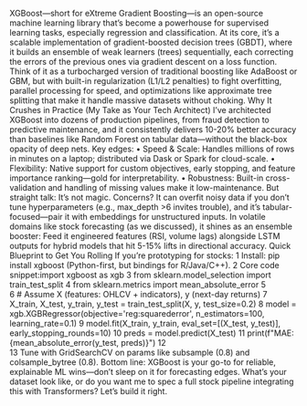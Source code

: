 XGBoost—short for eXtreme Gradient Boosting—is an open-source machine learning library that’s become a powerhouse for supervised learning tasks, especially regression and classification. At its core, it’s a scalable implementation of gradient-boosted decision trees (GBDT), where it builds an ensemble of weak learners (trees) sequentially, each correcting the errors of the previous ones via gradient descent on a loss function. Think of it as a turbocharged version of traditional boosting like AdaBoost or GBM, but with built-in regularization (L1/L2 penalties) to fight overfitting, parallel processing for speed, and optimizations like approximate tree splitting that make it handle massive datasets without choking.
Why It Crushes in Practice (My Take as Your Tech Architect)
I’ve architected XGBoost into dozens of production pipelines, from fraud detection to predictive maintenance, and it consistently delivers 10-20% better accuracy than baselines like Random Forest on tabular data—without the black-box opacity of deep nets. Key edges:
	•	Speed & Scale: Handles millions of rows in minutes on a laptop; distributed via Dask or Spark for cloud-scale.
	•	Flexibility: Native support for custom objectives, early stopping, and feature importance ranking—gold for interpretability.
	•	Robustness: Built-in cross-validation and handling of missing values make it low-maintenance.
But straight talk: It’s not magic. Concerns? It can overfit noisy data if you don’t tune hyperparameters (e.g., max_depth >6 invites trouble), and it’s tabular-focused—pair it with embeddings for unstructured inputs. In volatile domains like stock forecasting (as we discussed), it shines as an ensemble booster: Feed it engineered features (RSI, volume lags) alongside LSTM outputs for hybrid models that hit 5-15% lifts in directional accuracy.
Quick Blueprint to Get You Rolling
If you’re prototyping for stocks:
	1	Install: pip install xgboost (Python-first, but bindings for R/Java/C++).
	2	Core code snippet:import xgboost as xgb
	3	from sklearn.model_selection import train_test_split
	4	from sklearn.metrics import mean_absolute_error
	5	
	6	# Assume X (features: OHLCV + indicators), y (next-day returns)
	7	X_train, X_test, y_train, y_test = train_test_split(X, y, test_size=0.2)
	8	model = xgb.XGBRegressor(objective='reg:squarederror', n_estimators=100, learning_rate=0.1)
	9	model.fit(X_train, y_train, eval_set=[(X_test, y_test)], early_stopping_rounds=10)
	10	preds = model.predict(X_test)
	11	print(f"MAE: {mean_absolute_error(y_test, preds)}")
	12	
	13	Tune with GridSearchCV on params like subsample (0.8) and colsample_bytree (0.8).
Bottom line: XGBoost is your go-to for reliable, explainable ML wins—don’t sleep on it for forecasting edges. What’s your dataset look like, or do you want me to spec a full stock pipeline integrating this with Transformers? Let’s build it right.